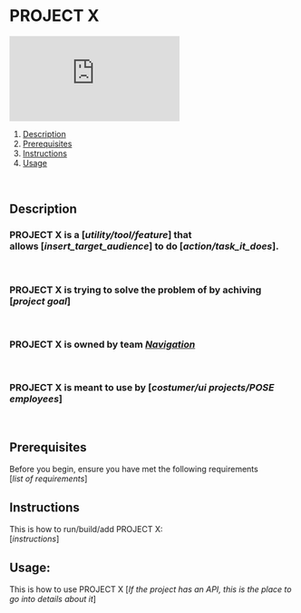 # PROJECT X
![GitHub repo size](https://img.shields.io/github/repo-size/Avivhdr/README-template.md)

1. [ Description ](#desc)
2. [ Prerequisites ](#prer)
2. [ Instructions ](#inst)
2. [ Usage ](#use)

<br />

<a name="desc"></a>
## Description
### PROJECT X is a [_utility/tool/feature_] that allows [_insert_target_audience_] to do [_action/task_it_does_].

<br />

### PROJECT X is trying to solve the problem of <problem> by achiving [_project goal_]

<br />

### PROJECT X is owned by team [_Navigation_](https://github.com/orgs/collibra/teams/regulation-and-user-experience/repositories)
<br />

### PROJECT X is meant to use by [_costumer/ui projects/POSE employees_]
<br />

<a name="prer"></a>
## Prerequisites 
Before you begin, ensure you have met the following requirements
<br />
[_list of requirements_]
<br />

<a name="inst"></a>
## Instructions
This is how to run/build/add PROJECT X:
<br />
[_instructions_]

<a name="use"></a>
## Usage:
This is how to use PROJECT X
[_If the project has an API, this is the place to go into details about it_]
<br />
